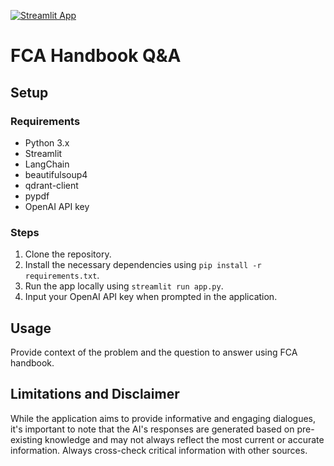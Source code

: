 [![Streamlit App](https://static.streamlit.io/badges/streamlit_badge_black_white.svg)](https://marozau-askfca-app-6a0mxt.streamlit.app/)

# FCA Handbook Q&A 


## Setup

### Requirements

- Python 3.x
- Streamlit
- LangChain
- beautifulsoup4
- qdrant-client
- pypdf
- OpenAI API key

### Steps

1. Clone the repository.
2. Install the necessary dependencies using `pip install -r requirements.txt`.
3. Run the app locally using `streamlit run app.py`.
4. Input your OpenAI API key when prompted in the application.

## Usage

Provide context of the problem and the question to answer using FCA handbook.

## Limitations and Disclaimer
While the application aims to provide informative and engaging dialogues, it's important to note that the AI's responses are generated based on pre-existing knowledge and may not always reflect the most current or accurate information. Always cross-check critical information with other sources.